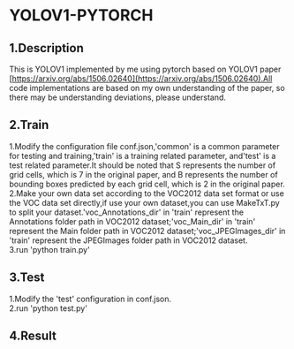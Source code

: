 # YOLOV1-PYTORCH
## 1.Description  
This is YOLOV1 implemented by me using pytorch based on YOLOV1 paper [https://arxiv.org/abs/1506.02640](https://arxiv.org/abs/1506.02640).All code implementations are based on my own understanding of the paper, so there may be understanding deviations, please understand.
## 2.Train
1.Modify the configuration file conf.json,'common' is a common parameter for testing and training,'train' is a training related parameter, and'test' is a test related parameter.It should be noted that S represents the number of grid cells, which is 7 in the original paper, and B represents the number of bounding boxes predicted by each grid cell, which is 2 in the original paper.  
2.Make your own data set according to the VOC2012 data set format or use the VOC data set directly,if use your own dataset,you can use MakeTxT.py to split your dataset.'voc_Annotations_dir' in 'train' represent the Annotations folder path in VOC2012 dataset;'voc_Main_dir' in 'train' represent the Main folder path in VOC2012 dataset;'voc_JPEGImages_dir' in 'train' represent the JPEGImages folder path in VOC2012 dataset.  
3.run 'python train.py'
## 3.Test
1.Modify the 'test' configuration in conf.json.  
2.run 'python test.py'
## 4.Result
